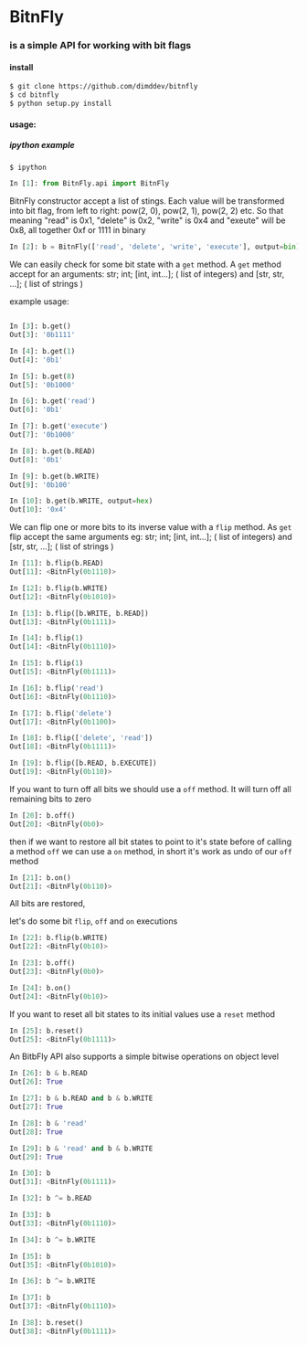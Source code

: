 # BitnFly
### is a simple API for working with bit flags

#### install
```sh
$ git clone https://github.com/dimddev/bitnfly
$ cd bitnfly 
$ python setup.py install
```

#### usage:
##### ipython example

```sh
$ ipython
```
```python
In [1]: from BitnFly.api import BitnFly
```
BitnFly constructor accept a list of stings. Each value will be transformed into bit flag, from left to right: pow(2, 0), pow(2, 1), pow(2, 2) etc. So that meaning "read" is 0x1, "delete" is 0x2, "write" is 0x4 and "exeute" will be 0x8, all together 0xf or 1111 in binary

```python
In [2]: b = BitnFly(['read', 'delete', 'write', 'execute'], output=bin)
```
We can easily check for some bit state with a `get` method. A `get` method accept for an arguments: str; int; [int, int...]; ( list of integers) and [str, str, ...]; ( list of strings )

example usage:

```python

In [3]: b.get()
Out[3]: '0b1111'

In [4]: b.get(1)
Out[4]: '0b1'

In [5]: b.get(8)
Out[5]: '0b1000'

In [6]: b.get('read')
Out[6]: '0b1'

In [7]: b.get('execute')
Out[7]: '0b1000'

In [8]: b.get(b.READ)
Out[8]: '0b1'

In [9]: b.get(b.WRITE)
Out[9]: '0b100'

In [10]: b.get(b.WRITE, output=hex)
Out[10]: '0x4'
```

We can flip one or more bits to its inverse value with a `flip` method. As `get` flip accept the same arguments eg:
str; int; [int, int...]; ( list of integers) and [str, str, ...]; ( list of strings )

```python
In [11]: b.flip(b.READ)
Out[11]: <BitnFly(0b1110)>

In [12]: b.flip(b.WRITE)
Out[12]: <BitnFly(0b1010)>

In [13]: b.flip([b.WRITE, b.READ])
Out[13]: <BitnFly(0b1111)>

In [14]: b.flip(1)
Out[14]: <BitnFly(0b1110)>

In [15]: b.flip(1)
Out[15]: <BitnFly(0b1111)>

In [16]: b.flip('read')
Out[16]: <BitnFly(0b1110)>

In [17]: b.flip('delete')
Out[17]: <BitnFly(0b1100)>

In [18]: b.flip(['delete', 'read'])
Out[18]: <BitnFly(0b1111)>

In [19]: b.flip([b.READ, b.EXECUTE])
Out[19]: <BitnFly(0b110)>
```

If you want to turn off all bits we should use a `off` method. It will turn off all remaining bits to zero

```python
In [20]: b.off()
Out[20]: <BitnFly(0b0)>
```
then if we want to restore all bit states to point to it's state before of calling a method `off` we can use a `on` method, in short it's work as undo of our `off` method

```python
In [21]: b.on()
Out[21]: <BitnFly(0b110)>
```
All bits are restored,

let's do some bit `flip`, `off` and `on` executions

```python
In [22]: b.flip(b.WRITE)
Out[22]: <BitnFly(0b10)>

In [23]: b.off()
Out[23]: <BitnFly(0b0)>

In [24]: b.on()
Out[24]: <BitnFly(0b10)>
```
If you want to reset all bit states to its initial values use a `reset` method

```python
In [25]: b.reset()
Out[25]: <BitnFly(0b1111)>
```
An BitbFly API also supports a simple bitwise operations on object level

```python
In [26]: b & b.READ
Out[26]: True

In [27]: b & b.READ and b & b.WRITE
Out[27]: True

In [28]: b & 'read'
Out[28]: True

In [29]: b & 'read' and b & b.WRITE
Out[29]: True

In [30]: b
Out[31]: <BitnFly(0b1111)>

In [32]: b ^= b.READ

In [33]: b
Out[33]: <BitnFly(0b1110)>

In [34]: b ^= b.WRITE

In [35]: b
Out[35]: <BitnFly(0b1010)>

In [36]: b ^= b.WRITE

In [37]: b
Out[37]: <BitnFly(0b1110)>

In [38]: b.reset()
Out[38]: <BitnFly(0b1111)>
```
